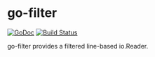 # go-filter

[![GoDoc](https://godoc.org/github.com/tmthrgd/go-filter?status.svg)](https://godoc.org/github.com/tmthrgd/go-filter)
[![Build Status](https://travis-ci.org/tmthrgd/go-filter.svg?branch=master)](https://travis-ci.org/tmthrgd/go-filter)

go-filter provides a filtered line-based io.Reader.
